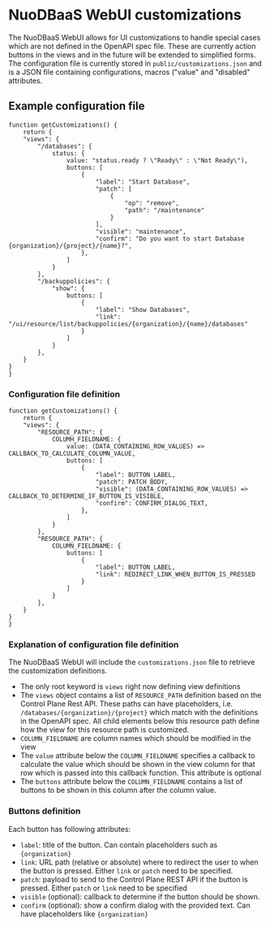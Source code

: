 # NuoDBaaS WebUI customizations

The NuoDBaaS WebUI allows for UI customizations to handle special cases which are not defined in the OpenAPI spec file. These are currently action buttons in the views and in the future will be extended to simplified forms.
The configuration file is currently stored in `public/customizations.json` and is a JSON file containing configurations, macros ("value" and "disabled" attributes.

## Example configuration file

```
function getCustomizations() {
    return {
    "views": {
        "/databases": {
            status: {
                value: "status.ready ? \"Ready\" : \"Not Ready\"),
                buttons: [
                    {
                        "label": "Start Database",
                        "patch": [
                            {
                                "op": "remove",
                                "path": "/maintenance"
                            }
                        ],
                        "visible": "maintenance",
                        "confirm": "Do you want to start Database {organization}/{project}/{name}?",
                    },
                ]
            }
        },
        "/backuppolicies": {
            "show": {
                buttons: [
                    {
                        "label": "Show Databases",
                        "link": "/ui/resource/list/backuppolicies/{organization}/{name}/databases"
                    }
                ]
            }
        },
    }
}
}
```

### Configuration file definition

```
function getCustomizations() {
    return {
    "views": {
        "RESOURCE_PATH": {
            COLUMH_FIELDNAME: {
                value: (DATA_CONTAINING_ROW_VALUES) => CALLBACK_TO_CALCULATE_COLUMN_VALUE,
                buttons: [
                    {
                        "label": BUTTON_LABEL,
                        "patch": PATCH_BODY,
                        "visible": (DATA_CONTAINING_ROW_VALUES) => CALLBACK_TO_DETERMINE_IF_BUTTON_IS_VISIBLE,
                        "confirm": CONFIRM_DIALOG_TEXT,
                    },
                ]
            }
        },
        "RESOURCE_PATH": {
            COLUMN_FIELDNAME: {
                buttons: [
                    {
                        "label": BUTTON_LABEL,
                        "link": REDIRECT_LINK_WHEN_BUTTON_IS_PRESSED
                    }
                ]
            }
        },
    }
}
}
```

### Explanation of configuration file definition

The NuoDBaaS WebUI will include the `customizations.json` file to retrieve the customization definitions.

- The only root keyword is `views` right now defining view definitions
- The `views` object contains a list of `RESOURCE_PATH` definition based on the Control Plane Rest API. These paths can have placeholders, i.e. `/databases/{organization}/{project}` which match with the definitions in the OpenAPI spec. All child elements below this resource path define how the view for this resource path is customized.
- `COLUMN_FIELDNAME` are column names which should be modified in the view
- The `value` attribute below the `COLUMN_FIELDNAME` specifies a callback to calculate the value which should be shown in the view column for that row which is passed into this callback function. This attribute is optional
- The `buttons` attribute below the `COLUMN_FIELDNAME` contains a list of buttons to be shown in this column after the column value.

### Buttons definition

Each button has following attributes:

- `label`: title of the button. Can contain placeholders such as `{organization}`
- `link`: URL path (relative or absolute) where to redirect the user to when the button is pressed. Either `link` or `patch` need to be specified.
- `patch`: payload to send to the Control Plane REST API if the button is pressed. Either `patch` or `link` need to be specified
- `visible` (optional): callback to determine if the button should be shown.
- `confirm` (optional): show a confirm dialog with the provided text. Can have placeholders like `{organization}`
